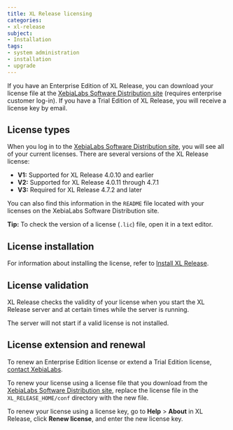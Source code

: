 ```yaml
---
title: XL Release licensing
categories:
- xl-release
subject:
- Installation
tags:
- system administration
- installation
- upgrade
---
```


If you have an Enterprise Edition of XL Release, you can download your license file at the [XebiaLabs Software Distribution site](https://dist.xebialabs.com/) (requires enterprise customer log-in). If you have a Trial Edition of XL Release, you will receive a license key by email.

## License types

When you log in to the [XebiaLabs Software Distribution site](https://dist.xebialabs.com/), you will see all of your current licenses. There are several versions of the XL Release license:

* **V1:** Supported for XL Release 4.0.10 and earlier
* **V2:** Supported for XL Release 4.0.11 through 4.7.1
* **V3:** Required for XL Release 4.7.2 and later

You can also find this information in the `README` file located with your licenses on the XebiaLabs Software Distribution site.

**Tip:** To check the version of a license (`.lic`) file, open it in a text editor.

## License installation

For information about installing the license, refer to [Install XL Release](/xl-release/how-to/install-xl-release.html#install-the-license).

## License validation

XL Release checks the validity of your license when you start the XL Release server and at certain times while the server is running.

The server will not start if a valid license is not installed.

## License extension and renewal

To renew an Enterprise Edition license or extend a Trial Edition license, [contact XebiaLabs](https://xebialabs.com/contact).

To renew your license using a license file that you download from the [XebiaLabs Software Distribution site](https://dist.xebialabs.com/), replace the license file in the `XL_RELEASE_HOME/conf` directory with the new file.

To renew your license using a license key, go to **Help** > **About** in XL Release, click **Renew license**, and enter the new license key.
